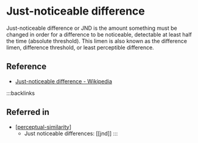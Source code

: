 # Just-noticeable difference

Just-noticeable difference or JND is the amount something must be changed in order for a difference to be noticeable, detectable at least half the time (absolute threshold). This limen is also known as the difference limen, difference threshold, or least perceptible difference.

## Reference

- [Just-noticeable difference - Wikipedia](https://en.wikipedia.org/wiki/Just-noticeable_difference)

:::backlinks
## Referred in
* [[perceptual-similarity]]
	* Just noticeable differences: [[jnd]]
:::

[//begin]: # 'Autogenerated link references for markdown compatibility'
[perceptual-similarity]: perceptual-similarity.md 'Perceptual Similarity'
[//end]: # 'Autogenerated link references'

